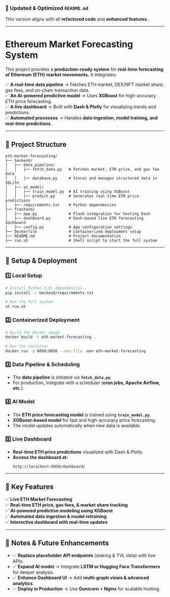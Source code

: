 ### **🚀 Updated & Optimized `README.md`**
This version aligns with all **refactored code** and **enhanced features**.

---

# **Ethereum Market Forecasting System**
This project provides a **production-ready system** for **real-time forecasting of Ethereum (ETH) market movements.** It integrates:

✅ **A real-time data pipeline** → Fetches ETH market, DEX/NFT market share, gas fees, and on-chain transaction data.  
✅ **An AI-powered predictive model** → Uses **XGBoost** for high-accuracy ETH price forecasting.  
✅ **A live dashboard** → Built with **Dash & Plotly** for visualizing trends and predictions.  
✅ **Automated processes** → Handles **data ingestion, model training, and real-time predictions.**  

---

## **📁 Project Structure**
```
eth-market-forecasting/
├── backend/
│   ├── data_pipeline/
│   │   ├── fetch_data.py   # Fetches market, ETH price, and gas fee data
│   │   ├── database.py     # Stores and manages structured data in SQLite
│   ├── ai_model/
│   │   ├── train_model.py  # AI training using XGBoost
│   │   ├── predict.py      # Generates real-time ETH price predictions
│   ├── requirements.txt    # Python dependencies
├── frontend/
│   ├── app.py              # Flask integration for hosting Dash
│   ├── dashboard.py        # Dash-based live ETH forecasting dashboard
│   ├── config.py           # App configuration settings
├── Dockerfile              # Containerized deployment setup
├── README.md               # Project documentation
├── run.sh                  # Shell script to start the full system
```

---

## **🚀 Setup & Deployment**
### **1️⃣ Local Setup**
```sh
# Install Python 3.9+ dependencies
pip install -r backend/requirements.txt

# Run the full system
sh run.sh
```

### **2️⃣ Containerized Deployment**
```sh
# Build the Docker image
docker build -t eth-market-forecasting .

# Run the container
docker run -p 8050:8050 --env-file .env eth-market-forecasting
```

### **3️⃣ Data Pipeline & Scheduling**
- The **data pipeline** is initiated via **`fetch_data.py`**.  
- For production, integrate with a scheduler (**cron jobs, Apache Airflow, etc.**).  

### **4️⃣ AI Model**
- The **ETH price forecasting model** is trained using **`train_model.py`**.
- **XGBoost-based model** for fast and high-accuracy price forecasting.
- The model updates automatically when new data is available.

### **5️⃣ Live Dashboard**
- **Real-time ETH price predictions** visualized with Dash & Plotly.
- **Access the dashboard at:**  
  ```
  http://localhost:8050/dashboard/
  ```

---

## **🔹 Key Features**
✅ **Live ETH Market Forecasting**  
✅ **Real-time ETH price, gas fees, & market share tracking**  
✅ **AI-powered predictive modeling using XGBoost**  
✅ **Automated data ingestion & model retraining**  
✅ **Interactive dashboard with real-time updates**  

---

## **🔹 Notes & Future Enhancements**
- ✅ **Replace placeholder API endpoints** (staking & TVL data) with live APIs.  
- ✅ **Expand AI model** → Integrate **LSTM or Hugging Face Transformers** for deeper analysis.  
- ✅ **Enhance Dashboard UI** → Add **multi-graph views & advanced analytics**.  
- ✅ **Deploy in Production** → Use **Gunicorn + Nginx** for scalable hosting.  
